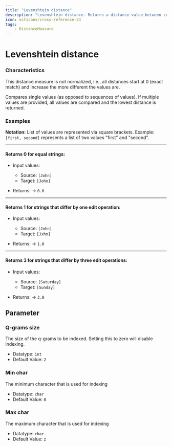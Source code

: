 ```yaml
---
title: "Levenshtein distance"
description: "Levenshtein distance. Returns a distance value between zero and the size of the string."
icon: octicons/cross-reference-24
tags: 
    - DistanceMeasure
---
```

# Levenshtein distance
<!-- This file was generated - DO NOT CHANGE IT MANUALLY -->




### Characteristics
This distance measure is not normalized, i.e., all distances start at 0 (exact match) and increase the more different the values are.

Compares single values (as opposed to sequences of values). If multiple values are provided, all values are compared and the lowest distance is returned.
### Examples

**Notation:** List of values are represented via square brackets. Example: `[first, second]` represents a list of two values "first" and "second".

---
#### Returns 0 for equal strings:

* Input values:
  - Source: `[John]`
  - Target: `[John]`

* Returns: → `0.0`


---
#### Returns 1 for strings that differ by one edit operation:

* Input values:
  - Source: `[John]`
  - Target: `[Jxhn]`

* Returns: → `1.0`


---
#### Returns 3 for strings that differ by three edit operations:

* Input values:
  - Source: `[Saturday]`
  - Target: `[Sunday]`

* Returns: → `3.0`




## Parameter

### Q-grams size

The size of the q-grams to be indexed. Setting this to zero will disable indexing.

- Datatype: `int`
- Default Value: `2`



### Min char

The minimum character that is used for indexing

- Datatype: `char`
- Default Value: `0`



### Max char

The maximum character that is used for indexing

- Datatype: `char`
- Default Value: `z`



